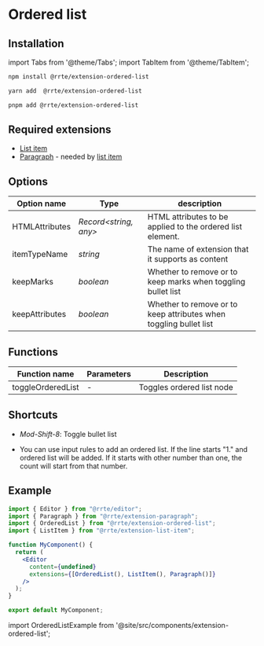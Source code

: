 # Ordered list

## Installation

import Tabs from '@theme/Tabs';
import TabItem from '@theme/TabItem';

<Tabs>
  <TabItem value="npm" label="npm" default>

```bash
npm install @rrte/extension-ordered-list
```

  </TabItem>
  <TabItem value="yarn" label="yarn">

```bash
yarn add  @rrte/extension-ordered-list
```

  </TabItem>
  <TabItem value="pnpm" label="pnpm">

```bash
pnpm add @rrte/extension-ordered-list
```

  </TabItem>
</Tabs>

## Required extensions

- [List item](list-item)
- [Paragraph](paragraph) - needed by [list item](list-item)

## Options

| Option name    | Type                  | description                                                       |
| -------------- | --------------------- | ----------------------------------------------------------------- |
| HTMLAttributes | _Record<string, any>_ | HTML attributes to be applied to the ordered list element.        |
| itemTypeName   | _string_              | The name of extension that it supports as content                 |
| keepMarks      | _boolean_             | Whether to remove or to keep marks when toggling bullet list      |
| keepAttributes | _boolean_             | Whether to remove or to keep attributes when toggling bullet list |

## Functions

| Function name     | Parameters | Description               |
| ----------------- | ---------- | ------------------------- |
| toggleOrderedList | -          | Toggles ordered list node |

## Shortcuts

- _Mod-Shift-8_: Toggle bullet list

- You can use input rules to add an ordered list. If the line starts "1." and ordered list will be added. If it starts with other number than one, the count will start from that number.

## Example

```jsx
import { Editor } from "@rrte/editor";
import { Paragraph } from "@rrte/extension-paragraph";
import { OrderedList } from "@rrte/extension-ordered-list";
import { ListItem } from "@rrte/extension-list-item";

function MyComponent() {
  return (
    <Editor
      content={undefined}
      extensions={[OrderedList(), ListItem(), Paragraph()]}
    />
  );
}

export default MyComponent;
```

import OrderedListExample from '@site/src/components/extension-ordered-list';

<OrderedListExample />
